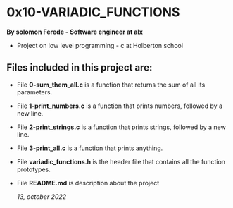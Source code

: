   # 0x10-VARIADIC_FUNCTIONS
  **By solomon Ferede - Software engineer at alx**
  
  * Project on low level programming - c at Holberton school
  
  ## Files included in this project are:
- File **0-sum_them_all.c** is a function that returns the sum of all its parameters.

- File **1-print_numbers.c** is a function that prints numbers, followed by a new line.

- File **2-print_strings.c** is a function that prints strings, followed by a new line.

- File **3-print_all.c** is a function that prints anything.

- File **variadic_functions.h** is the header file that contains all the function prototypes.

- File **README.md** is description about the project

  *13, october 2022*
